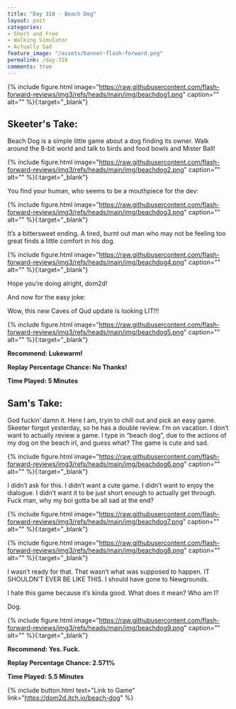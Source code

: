 ```yaml
---
title: "Day 318 - Beach Dog"
layout: post
categories:
- Short and Free
- Walking Simulator
- Actually Sad
feature_image: "/assets/banner-flash-forward.png"
permalink: /day-318
comments: true
---
```


{% include figure.html image="https://raw.githubusercontent.com/flash-forward-reviews/img3/refs/heads/main/img/beachdog1.png" caption="" alt="" %}{:target="_blank"}
 
## Skeeter's Take:

Beach Dog is a simple little game about a dog finding its owner. Walk around the 8-bit world and talk to birds and food bowls and Mister Ball!

{% include figure.html image="https://raw.githubusercontent.com/flash-forward-reviews/img3/refs/heads/main/img/beachdog2.png" caption="" alt="" %}{:target="_blank"}

You find your human, who seems to be a mouthpiece for the dev: 

{% include figure.html image="https://raw.githubusercontent.com/flash-forward-reviews/img3/refs/heads/main/img/beachdog3.png" caption="" alt="" %}{:target="_blank"}

It’s a bittersweet ending. A tired, burnt out man who may not be feeling too great finds a little comfort in his dog. 

{% include figure.html image="https://raw.githubusercontent.com/flash-forward-reviews/img3/refs/heads/main/img/beachdog4.png" caption="" alt="" %}{:target="_blank"}

Hope you’re doing alright, dom2d!

And now for the easy joke: 

Wow, this new Caves of Qud update is looking LIT!!!

{% include figure.html image="https://raw.githubusercontent.com/flash-forward-reviews/img3/refs/heads/main/img/beachdog5.png" caption="" alt="" %}{:target="_blank"}

**Recommend: Lukewarm!**

**Replay Percentage Chance: No Thanks!**

**Time Played: 5 Minutes**

## Sam's Take:

God fuckin’ damn it. Here I am, tryin to chill out and pick an easy game. Skeeter forgot yesterday, so he has a double review. I’m on vacation. I don’t want to actually review a game. I type in “beach dog”, due to the actions of my dog on the beach irl, and guess what? The game is cute and sad.

{% include figure.html image="https://raw.githubusercontent.com/flash-forward-reviews/img3/refs/heads/main/img/beachdog6.png" caption="" alt="" %}{:target="_blank"}

I didn’t ask for this. I didn’t want a cute game. I didn’t want to enjoy the dialogue. I didn’t want it to be just short enough to actually get through. Fuck man, why my boi gotta be all sad at the end?

{% include figure.html image="https://raw.githubusercontent.com/flash-forward-reviews/img3/refs/heads/main/img/beachdog7.png" caption="" alt="" %}{:target="_blank"}

{% include figure.html image="https://raw.githubusercontent.com/flash-forward-reviews/img3/refs/heads/main/img/beachdog8.png" caption="" alt="" %}{:target="_blank"}

I wasn’t ready for that. That wasn’t what was supposed to happen. IT SHOULDN’T EVER BE LIKE THIS. I should have gone to Newgrounds.

I hate this game because it’s kinda good. What does it mean? Who am I?

Dog.

{% include figure.html image="https://raw.githubusercontent.com/flash-forward-reviews/img3/refs/heads/main/img/beachdog9.png" caption="" alt="" %}{:target="_blank"}

**Recommend: Yes. Fuck.**

**Replay Percentage Chance: 2.571%**

**Time Played: 5.5 Minutes**

{% include button.html text="Link to Game" link="https://dom2d.itch.io/beach-dog" %}